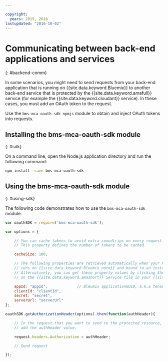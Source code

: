```yaml
---

copyright:
  years: 2015, 2016
lastupdated: "2016-10-02"  
---
```


# Communicating between back-end applications and services
{: #backend-comm}

In some scenarios, you might need to send requests from your back-end application that is running on {{site.data.keyword.Bluemix}} to another back-end service that is protected by the {{site.data.keyword.amafull}} service (for example the {{site.data.keyword.cloudant}} service). In these cases, you must add an OAuth token to the request.

Use the `bms-mca-oauth-sdk npmjs` module to obtain and inject OAuth tokens into requests.

## Installing the bms-mca-oauth-sdk module
{: #sdk}

On a command line, open the Node.js application directory and run the following command:

```Bash
npm install -save bms-mca-oauth-sdk
```

## Using the bms-mca-oauth-sdk module
{: #using-sdk}

The following code demonstrates how to use the `bms-mca-oauth-sdk` module.


``` JavaScript
var oauthSDK = require('bms-mca-oauth-sdk');

var options = {

	// You can cache tokens to avoid extra roundtrips on every request
	// This property defines the number of tokens to be cached

	cacheSize: 100,

	// The following properties are retrieved automatically when your Node.js
	// runs on {{site.data.keyword.Bluemix_notm}} and bound to an instance of {{site.data.keyword.amashort}} Service.
	// Alternatively, you can get these property values by clicking Show Credentials
	// on the {{site.data.keyword.amashort}} Service tile in your {{site.data.keyword.Bluemix_notm}} application dashboard

	appId: "appId",				// Bleumix applicationGUID, a.k.a tenantId
	clientId: "clientId",			
	secret: "secret",
	serverUrl: "serverUrl"
};

oauthSDK.getAuthorizationHeader(options).then(function(authHeader){

	// In the request that you want to send to the protected resource, 
	// add the authHeader value.

	request.headers.Authorization = authHeader;

	// Send request

});

```
